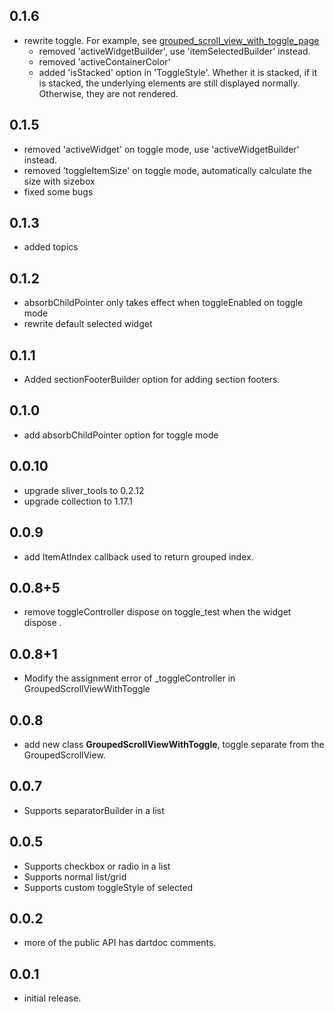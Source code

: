 ## 0.1.6

* rewrite toggle. For example, see [grouped_scroll_view_with_toggle_page](./example/lib/page/grouped_scroll_view_with_toggle_page.dart)
  - removed 'activeWidgetBuilder', use 'itemSelectedBuilder' instead. 
  - removed 'activeContainerColor'
  - added 'isStacked' option in 'ToggleStyle'. Whether it is stacked, if it is stacked, the underlying elements are still displayed normally. Otherwise, they are not rendered.


## 0.1.5

* removed 'activeWidget' on toggle mode, use 'activeWidgetBuilder' instead.
* removed 'toggleItemSize' on toggle mode, automatically calculate the size with sizebox
* fixed some bugs

## 0.1.3

* added topics

## 0.1.2

* absorbChildPointer only takes effect when toggleEnabled on toggle mode
* rewrite default selected widget

## 0.1.1

* Added sectionFooterBuilder option for adding section footers.

## 0.1.0

* add absorbChildPointer option for toggle mode

## 0.0.10

* upgrade sliver_tools to 0.2.12
* upgrade collection to 1.17.1

## 0.0.9

* add ItemAtIndex callback used to return grouped index.

## 0.0.8+5

* remove toggleController dispose on toggle_test when the widget dispose .

## 0.0.8+1

* Modify the assignment error of _toggleController in GroupedScrollViewWithToggle

## 0.0.8

* add new class **GroupedScrollViewWithToggle**, toggle separate from the GroupedScrollView.

## 0.0.7

* Supports separatorBuilder in a list

## 0.0.5

* Supports checkbox or radio in a list
* Supports normal list/grid
* Supports custom toggleStyle of selected

## 0.0.2

* more of the public API has dartdoc comments.

## 0.0.1

* initial release.
